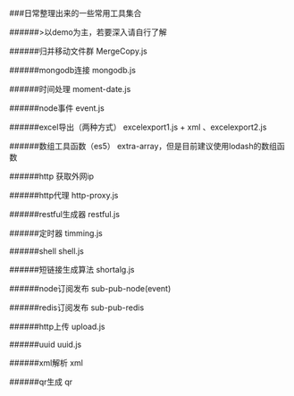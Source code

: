 ###日常整理出来的一些常用工具集合


######>以demo为主，若要深入请自行了解

######归并移动文件群 MergeCopy.js


######mongodb连接 mongodb.js


######时间处理 moment-date.js


######node事件 event.js


######excel导出（两种方式）  excelexport1.js + xml 、excelexport2.js


######数组工具函数（es5） extra-array，但是目前建议使用lodash的数组函数


######http 获取外网ip


######http代理 http-proxy.js


######restful生成器 restful.js


######定时器 timming.js


######shell shell.js


######短链接生成算法 shortalg.js


######node订阅发布 sub-pub-node(event)


######redis订阅发布 sub-pub-redis


######http上传 upload.js


######uuid  uuid.js


######xml解析 xml


######qr生成 qr